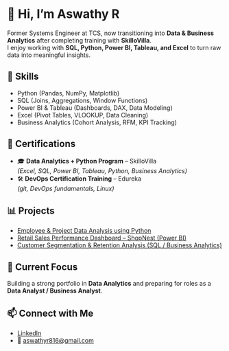 # 👋 Hi, I’m Aswathy R  

Former Systems Engineer at TCS, now transitioning into **Data & Business Analytics** after completing training with **SkilloVilla**.  
I enjoy working with **SQL, Python, Power BI, Tableau, and Excel** to turn raw data into meaningful insights.  

## 🔧 Skills  
- Python (Pandas, NumPy, Matplotlib)  
- SQL (Joins, Aggregations, Window Functions)  
- Power BI & Tableau (Dashboards, DAX, Data Modeling)  
- Excel (Pivot Tables, VLOOKUP, Data Cleaning)  
- Business Analytics (Cohort Analysis, RFM, KPI Tracking)

## 📜 Certifications  

- 🎓 **Data Analytics + Python Program** – SkilloVilla  
  *(Excel, SQL, Power BI, Tableau, Python, Business Analytics)*  
- 🛠️ **DevOps Certification Training** – Edureka  
  *(git, DevOps fundamentals, Linux)* 

## 📊 Projects  
- [Employee & Project Data Analysis using Python](#)  
- [Retail Sales Performance Dashboard – ShopNest (Power BI)](#)  
- [Customer Segmentation & Retention Analysis (SQL / Business Analytics)](#)  

## 🌱 Current Focus  
Building a strong portfolio in **Data Analytics** and preparing for roles as a **Data Analyst / Business Analyst**.  

## 📫 Connect with Me  
- [LinkedIn](linkedin.com/in/aswathyr05)  
- 📧 aswathyr816@gmail.com 
